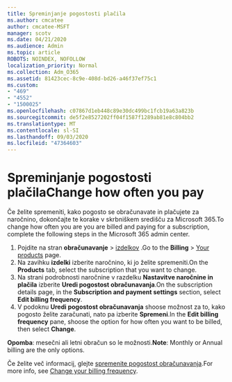 ```yaml
---
title: Spreminjanje pogostosti plačila
ms.author: cmcatee
author: cmcatee-MSFT
manager: scotv
ms.date: 04/21/2020
ms.audience: Admin
ms.topic: article
ROBOTS: NOINDEX, NOFOLLOW
localization_priority: Normal
ms.collection: Adm_O365
ms.assetid: 81423cec-8c9e-408d-bd26-a46f37ef75c1
ms.custom:
- "469"
- "4552"
- "1500025"
ms.openlocfilehash: c07867d1eb448c89e30dc499bc1fcb19a63a823b
ms.sourcegitcommit: de5f2e8527202ff04f1587f1289ab81e8c804bb2
ms.translationtype: MT
ms.contentlocale: sl-SI
ms.lasthandoff: 09/03/2020
ms.locfileid: "47364603"
---
```

# <a name="change-how-often-you-pay"></a><span data-ttu-id="5bea7-102">Spreminjanje pogostosti plačila</span><span class="sxs-lookup"><span data-stu-id="5bea7-102">Change how often you pay</span></span>

<span data-ttu-id="5bea7-103">Če želite spremeniti, kako pogosto se obračunavate in plačujete za naročnino, dokončajte te korake v skrbniškem središču za Microsoft 365.</span><span class="sxs-lookup"><span data-stu-id="5bea7-103">To change how often you are you are billed and paying for a subscription, complete the following steps in the Microsoft 365 admin center.</span></span>

1. <span data-ttu-id="5bea7-104">Pojdite na stran **obračunavanje**  >  [izdelkov](https://go.microsoft.com/fwlink/p/?linkid=842054) .</span><span class="sxs-lookup"><span data-stu-id="5bea7-104">Go to the **Billing** > [Your products](https://go.microsoft.com/fwlink/p/?linkid=842054) page.</span></span>
2. <span data-ttu-id="5bea7-105">Na zavihku **izdelki** izberite naročnino, ki jo želite spremeniti.</span><span class="sxs-lookup"><span data-stu-id="5bea7-105">On the **Products** tab, select the subscription that you want to change.</span></span> 
3. <span data-ttu-id="5bea7-106">Na strani podrobnosti naročnine v razdelku **Nastavitve naročnine in plačila** izberite **Uredi pogostost obračunavanja**.</span><span class="sxs-lookup"><span data-stu-id="5bea7-106">On the subscription details page, in the **Subscription and payment settings** section, select **Edit billing frequency**.</span></span>
4. <span data-ttu-id="5bea7-107">V podoknu **Uredi pogostost obračunavanja** shoose možnost za to, kako pogosto želite zaračunati, nato pa izberite **Spremeni**.</span><span class="sxs-lookup"><span data-stu-id="5bea7-107">In the **Edit billing frequency** pane, shoose the option for how often you want to be billed, then select **Change**.</span></span>

<span data-ttu-id="5bea7-108">**Opomba**: mesečni ali letni obračun so le možnosti.</span><span class="sxs-lookup"><span data-stu-id="5bea7-108">**Note**: Monthly or Annual billing are the only options.</span></span>

<span data-ttu-id="5bea7-109">Če želite več informacij, glejte [spremenite pogostost obračunavanja](https://docs.microsoft.com/microsoft-365/commerce/billing-and-payments/change-payment-frequency).</span><span class="sxs-lookup"><span data-stu-id="5bea7-109">For more info, see [Change your billing frequency](https://docs.microsoft.com/microsoft-365/commerce/billing-and-payments/change-payment-frequency).</span></span>
